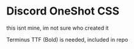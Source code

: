 # Discord OneShot CSS
this isnt mine, im not sure who created it

Terminus TTF (Bold) is needed, included in repo
